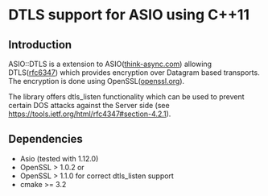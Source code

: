 # DTLS support for ASIO using C++11

## Introduction
ASIO::DTLS is a extension to ASIO([think-async.com](https://think-async.com)) allowing
DTLS([rfc6347](https://tools.ietf.org/html/rfc6347)) which provides encryption over
Datagram based transports. The encryption is done using OpenSSL([openssl.org](https://www.openssl.org/)).

The library offers dtls\_listen functionality which can be used to prevent certain DOS attacks
against the Server side (see https://tools.ietf.org/html/rfc4347#section-4.2.1).

## Dependencies
* Asio (tested with 1.12.0)
* OpenSSL > 1.0.2 or
* OpenSSL > 1.1.0 for correct dtls\_listen support
* cmake >= 3.2
